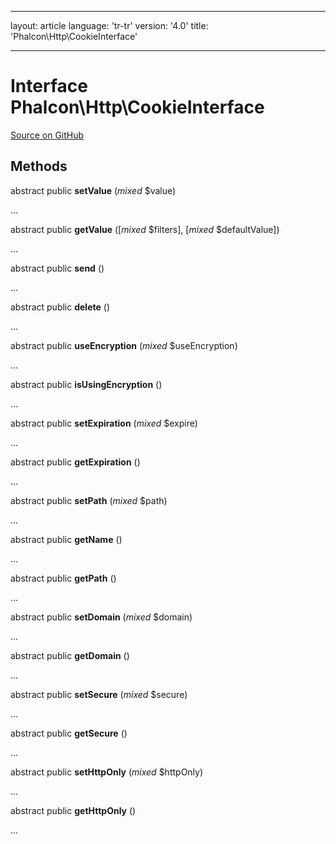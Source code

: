 * * *

layout: article language: 'tr-tr' version: '4.0' title: 'Phalcon\Http\CookieInterface'

* * *

# Interface **Phalcon\Http\CookieInterface**

<a href="https://github.com/phalcon/cphalcon/tree/v4.0.0/phalcon/http/cookieinterface.zep" class="btn btn-default btn-sm">Source on GitHub</a>

## Methods

abstract public **setValue** (*mixed* $value)

...

abstract public **getValue** ([*mixed* $filters], [*mixed* $defaultValue])

...

abstract public **send** ()

...

abstract public **delete** ()

...

abstract public **useEncryption** (*mixed* $useEncryption)

...

abstract public **isUsingEncryption** ()

...

abstract public **setExpiration** (*mixed* $expire)

...

abstract public **getExpiration** ()

...

abstract public **setPath** (*mixed* $path)

...

abstract public **getName** ()

...

abstract public **getPath** ()

...

abstract public **setDomain** (*mixed* $domain)

...

abstract public **getDomain** ()

...

abstract public **setSecure** (*mixed* $secure)

...

abstract public **getSecure** ()

...

abstract public **setHttpOnly** (*mixed* $httpOnly)

...

abstract public **getHttpOnly** ()

...